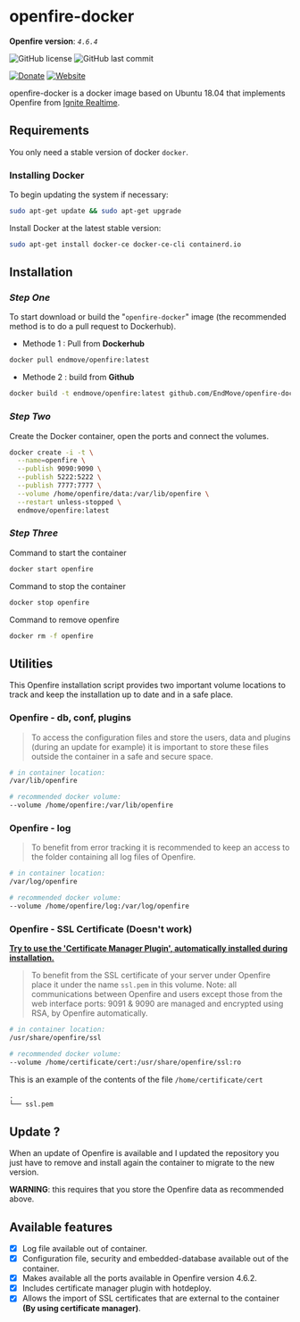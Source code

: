 # openfire-docker

__Openfire version__: _`4.6.4`_

![GitHub license](https://img.shields.io/badge/license-MIT-%23fe7d37) ![GitHub last commit](https://img.shields.io/github/last-commit/EndMove/openfire-docker)

[![Donate][link-icon-coffee]][link-paypal-me] [![Website][link-icon-website]][link-website]

[link-icon-coffee]: https://img.shields.io/badge/%E2%98%95-Buy%20me%20a%20cup%20of%20coffee-991481.svg
[link-paypal-me]: https://www.paypal.me/EndMove/2.5eur
[link-icon-website]: https://img.shields.io/badge/%F0%9F%92%BB-My%20Web%20Site-0078D4.svg
[link-website]: https://www.endmove.eu/

openfire-docker is a docker image based on Ubuntu 18.04 that implements Openfire from [Ignite Realtime](https://github.com/igniterealtime/Openfire).

## Requirements

You only need a stable version of docker `docker`.

### Installing Docker

To begin updating the system if necessary:

````sh
sudo apt-get update && sudo apt-get upgrade
````

Install Docker at the latest stable version:

````sh
sudo apt-get install docker-ce docker-ce-cli containerd.io
````

## Installation

### _Step One_

To start download or build the "`openfire-docker`" image (the recommended method is to do a pull request to Dockerhub).

- Methode 1 : Pull from __Dockerhub__

````sh
docker pull endmove/openfire:latest
````

- Methode 2 : build from __Github__

````sh
docker build -t endmove/openfire:latest github.com/EndMove/openfire-docker
````

### _Step Two_

Create the Docker container, open the ports and connect the volumes.

````bash
docker create -i -t \
  --name=openfire \
  --publish 9090:9090 \
  --publish 5222:5222 \
  --publish 7777:7777 \
  --volume /home/openfire/data:/var/lib/openfire \
  --restart unless-stopped \
  endmove/openfire:latest
````

### _Step Three_

Command to start the container

````sh
docker start openfire
````

Command to stop the container

````sh
docker stop openfire
````

Command to remove openfire

````sh
docker rm -f openfire
````

## Utilities

This Openfire installation script provides two important volume locations to track and keep the installation up to date and in a safe place.

### Openfire - db, conf, plugins

> To access the configuration files and store the users, data and plugins (during an update for example) it is important to store these files outside the container in a safe and secure space.

````sh
# in container location:
/var/lib/openfire

# recommended docker volume:
--volume /home/openfire:/var/lib/openfire
````

### Openfire - log

> To benefit from error tracking it is recommended to keep an access to the folder containing all log files of Openfire.

````sh
# in container location:
/var/log/openfire

# recommended docker volume:
--volume /home/openfire/log:/var/log/openfire
````

### Openfire - SSL Certificate **(Doesn't work)**

**[Try to use the 'Certificate Manager Plugin', automatically installed during installation.](https://www.igniterealtime.org/projects/openfire/plugins/1.1.0/certificatemanager/readme.html)**

> To benefit from the SSL certificate of your server under Openfire place it under the name `ssl.pem` in this volume.
> Note: all communications between Openfire and users except those from the web interface ports: 9091 & 9090 are managed and encrypted using RSA, by Openfire automatically.

````sh
# in container location:
/usr/share/openfire/ssl

# recommended docker volume:
--volume /home/certificate/cert:/usr/share/openfire/ssl:ro
````

This is an example of the contents of the file `/home/certificate/cert`

````txt
.
└── ssl.pem
````

## Update ?

When an update of Openfire is available and I updated the repository you just have to remove and install again the container to migrate to the new version.

__WARNING__: this requires that you store the Openfire data as recommended above.

## Available features

- [x] Log file available out of container.
- [x] Configuration file, security and embedded-database available out of the container.
- [x] Makes available all the ports available in Openfire version 4.6.2.
- [x] Includes certificate manager plugin with hotdeploy.
- [x] Allows the import of SSL certificates that are external to the container **(By using certificate manager)**.
